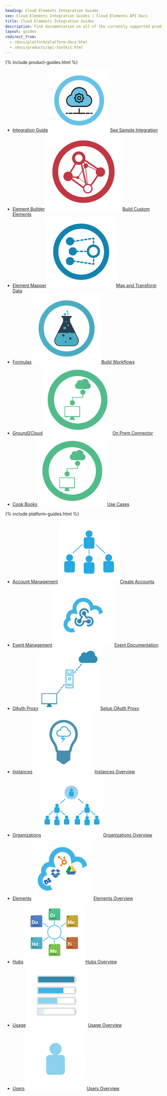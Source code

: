 ```yaml
---
heading: Cloud Elements Integration Guides
seo: Cloud Elements Integration Guides | Cloud Elements API Docs
title: Cloud Elements Integration Guides
description: Find documentation on all of the currently supported products.
layout: guides
redirect_from:
  - /docs/platform/platform-docs.html
  - /docs/products/api-toolkit.html
---
```


{% include product-guides.html %}

* [Integration Guide![Sample Integration](/assets/img/integration-guide.png)See Sample Integration](/docs/guides/integration-guide/overview.html)
* [Element Builder![Element Builder](/assets/img/element-builder-icon.png)Build Custom Elements](/docs/guides/element-builder/)
* [Element Mapper![Element Mapper](/assets/img/element-mapper-icon.png)Map and Transform Data](/docs/guides/element-mapper/)
* [Formulas![Formulas](/assets/img/formulas-icon.png)Build Workflows](/docs/guides/formulas/)
* [Ground2Cloud![Ground2Cloud](/assets/img/ground-2-cloud-icon.png)On Prem Connector](/docs/guides/ground-2-cloud/)
* [Cook Books![Cook Books](/assets/img/ground-2-cloud-icon.png)Use Cases](/docs/guides/cook-books/home)

{% include platform-guides.html %}

* [Account Management![Account APIs](/assets/img/platform-icons/accounts.png)Create Accounts](/docs/guides/accounts/account-management.html)
* [Event Management![Event Management](/assets/img/platform-icons/events.png)Event Documentation](/docs/guides/event-management/)
* [OAuth Proxy![OAuth Proxy](/assets/img/platform-icons/oauth-proxy.png)Setup OAuth Proxy](/docs/guides/oauth-proxy/)
* [Instances![Instance APIs](/assets/img/platform-icons/instances.png)Instances Overview](/docs/guides/instances/)
* [Organizations![Organization APIs](/assets/img/platform-icons/organizations.png)Organizations Overview](/docs/guides/organizations/)
* [Elements![Element APIs](/assets/img/platform-icons/elements.png)Elements Overview](/docs/guides/elements/)
* [Hubs![Hub APIs](/assets/img/platform-icons/hubs.png)Hubs Overview](/docs/guides/hubs/)
* [Usage![Usage APIs](/assets/img/platform-icons/usage.png)Usage Overview](/docs/guides/usage/)
* [Users![Users APIs](/assets/img/platform-icons/users.png)Users Overview](/docs/guides/users/)
